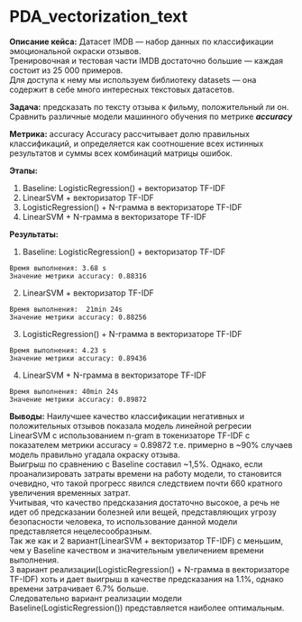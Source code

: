 # PDA_vectorization_text

**Описание кейса:** Датасет IMDB — набор данных по классификации эмоциональной окраски отзывов.   
Тренировочная и тестовая части IMDB достаточно большие — каждая состоит из 25 000 примеров.   
Для доступа к нему мы используем библиотеку datasets — она содержит в себе много интересных текстовых датасетов.

**Задача:** предсказать по тексту отзыва к фильму, положительный ли он. Сравнить различные модели машинного обучения по метрике ***accuracy***

**Метрика:** accuracy 
Accuracy рассчитывает долю правильных классификаций, и определяется как соотношение всех истинных результатов и суммы всех комбинаций матрицы ошибок.

**Этапы:**
1. Baseline: LogisticRegression() + векторизатор TF-IDF
2. LinearSVM + векторизатор TF-IDF
3. LogisticRegression() + N-грамма в векторизаторе TF-IDF
4. LinearSVM + N-грамма в векторизаторе TF-IDF

**Результаты:**
1. Baseline: LogisticRegression() + векторизатор TF-IDF
```
Время выполнения: 3.68 s
Значение метрики accuracy: 0.88316
```
2. LinearSVM + векторизатор TF-IDF
```
Время выполнения:  21min 24s
Значение метрики accuracy: 0.88256
```
3. LogisticRegression() + N-грамма в векторизаторе TF-IDF
```
Время выполнения: 4.23 s
Значение метрики accuracy: 0.89436
```
4. LinearSVM + N-грамма в векторизаторе TF-IDF
```
Время выполнения: 40min 24s
Значение метрики accuracy: 0.89872
```
**Выводы:** Наилучшее качество классификации негативных и положительных отзывов показала модель линейной регресии LinearSVM с использованием n-gram в токенизаторе TF-IDF с показателем метрики accuracy = 0.89872 т.е. примерно в ~90% случаев модель правильно угадала окраску отзыва.  
Выигрыш по сравнению с Baseline составил ~1,5%.
Однако, если проанализировать затраты времени на работу модели, то становится очевидно, что такой прогресс явился следствием почти 660 кратного увеличения временных затрат.   
Учитывая, что качество предсказания достаточно высокое, а речь не идет об предсказании болезней или вещей, представляющих угрозу безопасности человека, то использование данной модели представляется нецелесообразным.  
Так же как и 2 вариант(LinearSVM + векторизатор TF-IDF) с меньшим, чем у Baseline качеством и значительным увеличением времени выполнения.  
3 вариант реализации(LogisticRegression() + N-грамма в векторизаторе TF-IDF) хоть и дает выигрыш в качестве предсказания на 1.1%, однако времени затрачивает 6.7% больше.   
Следовательно вариант реализации модели Baseline(LogisticRegression()) представляется наиболее оптимальным.
